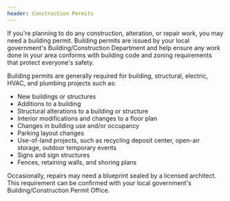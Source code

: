 ```yaml
---
header: Construction Permits
---
```


If you're planning to do any construction, alteration, or repair work, you may need a building permit. Building permits are issued by your local government's Building/Construction Department and help ensure any work done in your area conforms with building code and zoning requirements that protect everyone's safety.

Building permits are generally required for building, structural, electric, HVAC, and plumbing projects such as:

- New buildings or structures
- Additions to a building
- Structural alterations to a building or structure
- Interior modifications and changes to a floor plan
- Changes in building use and/or occupancy
- Parking layout changes
- Use-of-land projects, such as recycling deposit center, open-air storage, outdoor temporary events
- Signs and sign structures
- Fences, retaining walls, and shoring plans

Occasionally, repairs may need a blueprint sealed by a licensed architect. This requirement can be confirmed with your local government's Building/Construction Permit Office.
